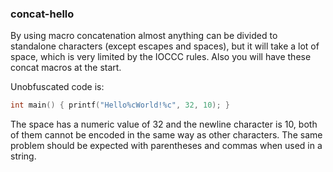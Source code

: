 ### concat-hello

By using macro concatenation almost anything can be divided to standalone characters (except escapes and spaces), but it will take a lot of space, which is very limited by the IOCCC rules. Also you will have these concat macros at the start.

Unobfuscated code is:

```c
int main() { printf("Hello%cWorld!%c", 32, 10); }
```

The space has a numeric value of 32 and the newline character is 10, both of them cannot be encoded in the same way as other characters.
The same problem should be expected with parentheses and commas when used in a string.
